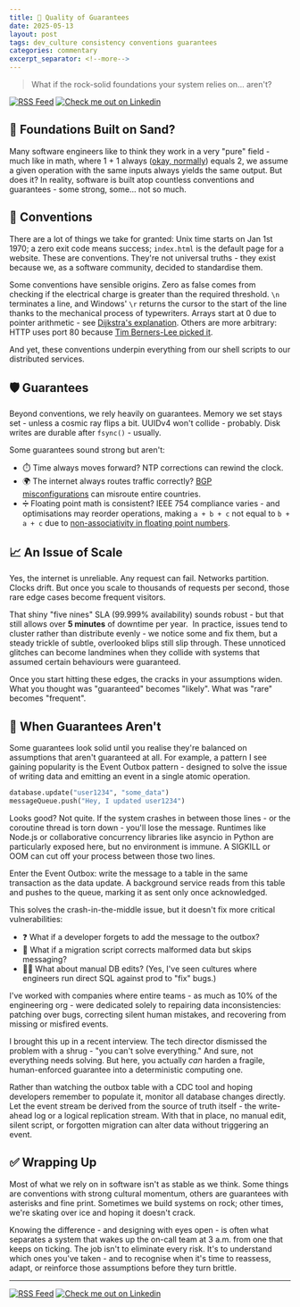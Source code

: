 ```yaml
---
title: 💎 Quality of Guarantees
date: 2025-05-13
layout: post
tags: dev_culture consistency conventions guarantees
categories: commentary
excerpt_separator: <!--more-->
---
```


> What if the rock-solid foundations your system relies on... aren't?
<!--more-->

[![RSS Feed](https://img.shields.io/badge/RSS-Subscribe-orange?logo=rss&logoColor=white)](https://mrshiny608.github.io/MrShiny608/feed.xml) [![Check me out on Linkedin](https://img.shields.io/badge/LinkedIn-Profile-0077B5?logo=linkedin&logoColor=white)](https://www.linkedin.com/in/timothybrookes)

## 🧠 Foundations Built on Sand?

Many software engineers like to think they work in a very "pure" field - much like in math, where 1 + 1 always ([okay, normally](https://medium.com/%40mmajormoss/explaining-as-a-mathematically-disinclined-individual-why-1-1-does-not-equal-2-9deaac7d4c09)) equals 2, we assume a given operation with the same inputs always yields the same output. But does it? In reality, software is built atop countless conventions and guarantees - some strong, some... not so much.

## 📜 Conventions

There are a lot of things we take for granted: Unix time starts on Jan 1st 1970; a zero exit code means success; `index.html` is the default page for a website. These are conventions. They're not universal truths - they exist because we, as a software community, decided to standardise them.

Some conventions have sensible origins. Zero as false comes from checking if the electrical charge is greater than the required threshold. `\n` terminates a line, and Windows' `\r` returns the cursor to the start of the line thanks to the mechanical process of typewriters. Arrays start at 0 due to pointer arithmetic - see [Dijkstra's explanation](https://www.cs.utexas.edu/~EWD/transcriptions/EWD08xx/EWD831.html). Others are more arbitrary: HTTP uses port 80 because [Tim Berners-Lee picked it](https://www.w3.org/Protocols/HTTP/AsImplemented.html).

And yet, these conventions underpin everything from our shell scripts to our distributed services.

## 🛡️ Guarantees

Beyond conventions, we rely heavily on guarantees. Memory we set stays set - unless a cosmic ray flips a bit. UUIDv4 won't collide - probably. Disk writes are durable after `fsync()` - usually.

Some guarantees sound strong but aren't:

* ⏱️ Time always moves forward? NTP corrections can rewind the clock.
* 🌍 The internet always routes traffic correctly? [BGP misconfigurations](https://www.ripe.net/about-us/news/youtube-hijacking-a-ripe-ncc-ris-case-study/) can misroute entire countries.
* ➗ Floating point math is consistent? IEEE 754 compliance varies - and optimisations may reorder operations, making `a + b + c` not equal to `b + a + c` due to [non-associativity in floating point numbers](https://docs.oracle.com/cd/E19957-01/806-3568/ncg_goldberg.html).

## 📈 An Issue of Scale

Yes, the internet is unreliable. Any request can fail. Networks partition. Clocks drift. But once you scale to thousands of requests per second, those rare edge cases become frequent visitors.

That shiny "five nines" SLA (99.999% availability) sounds robust - but that still allows over **5 minutes** of downtime per year.  In practice, issues tend to cluster rather than distribute evenly - we notice some and fix them, but a steady trickle of subtle, overlooked blips still slip through. These unnoticed glitches can become landmines when they collide with systems that assumed certain behaviours were guaranteed.

Once you start hitting these edges, the cracks in your assumptions widen. What you thought was "guaranteed" becomes "likely". What was "rare" becomes "frequent".

## 🧨 When Guarantees Aren't

Some guarantees look solid until you realise they're balanced on assumptions that aren't guaranteed at all. For example, a pattern I see gaining popularity is the Event Outbox pattern - designed to solve the issue of writing data and emitting an event in a single atomic operation.

```python
database.update("user1234", "some_data")
messageQueue.push("Hey, I updated user1234")
```

Looks good? Not quite. If the system crashes in between those lines - or the coroutine thread is torn down - you'll lose the message. Runtimes like Node.js or collaborative concurrency libraries like asyncio in Python are particularly exposed here, but no environment is immune. A SIGKILL or OOM can cut off your process between those two lines.

Enter the Event Outbox: write the message to a table in the same transaction as the data update. A background service reads from this table and pushes to the queue, marking it as sent only once acknowledged.

This solves the crash-in-the-middle issue, but it doesn't fix more critical vulnerabilities:

* ❓ What if a developer forgets to add the message to the outbox?
* 🔁 What if a migration script corrects malformed data but skips messaging?
* 🧑‍💻 What about manual DB edits? (Yes, I've seen cultures where engineers run direct SQL against prod to "fix" bugs.)

I've worked with companies where entire teams - as much as 10% of the engineering org - were dedicated solely to repairing data inconsistencies: patching over bugs, correcting silent human mistakes, and recovering from missing or misfired events.

I brought this up in a recent interview. The tech director dismissed the problem with a shrug - "you can't solve everything." And sure, not everything needs solving. But here, you actually *can* harden a fragile, human-enforced guarantee into a deterministic computing one.

Rather than watching the outbox table with a CDC tool and hoping developers remember to populate it, monitor all database changes directly. Let the event stream be derived from the source of truth itself - the write-ahead log or a logical replication stream. With that in place, no manual edit, silent script, or forgotten migration can alter data without triggering an event.

## ✅ Wrapping Up

Most of what we rely on in software isn't as stable as we think. Some things are conventions with strong cultural momentum, others are guarantees with asterisks and fine print. Sometimes we build systems on rock; other times, we're skating over ice and hoping it doesn't crack.

Knowing the difference - and designing with eyes open - is often what separates a system that wakes up the on-call team at 3 a.m. from one that keeps on ticking. The job isn't to eliminate every risk. It's to understand which ones you've taken - and to recognise when it's time to reassess, adapt, or reinforce those assumptions before they turn brittle.

---

[![RSS Feed](https://img.shields.io/badge/RSS-Subscribe-orange?logo=rss&logoColor=white)](https://mrshiny608.github.io/MrShiny608/feed.xml) [![Check me out on Linkedin](https://img.shields.io/badge/LinkedIn-Profile-0077B5?logo=linkedin&logoColor=white)](https://www.linkedin.com/in/timothybrookes)

